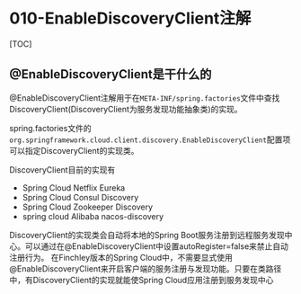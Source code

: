 # 010-EnableDiscoveryClient注解

[TOC]

## @EnableDiscoveryClient是干什么的

@EnableDiscoveryClient注解用于在`META-INF/spring.factories`文件中查找DiscoveryClient(DiscoveryClient为服务发现功能抽象类)的实现。

spring.factories文件的`org.springframework.cloud.client.discovery.EnableDiscoveryClient`配置项可以指定DiscoveryClient的实现类。

DiscoveryClient目前的实现有

- Spring Cloud Netflix Eureka
- Spring Cloud Consul Discovery
- Spring Cloud Zookeeper Discovery
- spring cloud Alibaba nacos-discovery

DiscoveryClient的实现类会自动将本地的Spring Boot服务注册到远程服务发现中心。可以通过在@EnableDiscoveryClient中设置autoRegister=false来禁止自动注册行为。
在Finchley版本的Spring Cloud中，不需要显式使用@EnableDiscoveryClient来开启客户端的服务注册与发现功能。只要在类路径中，有DiscoveryClient的实现就能使Spring Cloud应用注册到服务发现中心

